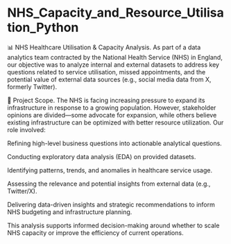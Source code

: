 # NHS_Capacity_and_Resource_Utilisation_Python
📊 NHS Healthcare Utilisation & Capacity Analysis.
As part of a data analytics team contracted by the National Health Service (NHS) in England, our objective was to analyze internal and external datasets to address key questions related to service utilisation, missed appointments, and the potential value of external data sources (e.g., social media data from X, formerly Twitter).

🎯 Project Scope.
The NHS is facing increasing pressure to expand its infrastructure in response to a growing population. However, stakeholder opinions are divided—some advocate for expansion, while others believe existing infrastructure can be optimized with better resource utilization. Our role involved:

Refining high-level business questions into actionable analytical questions.

Conducting exploratory data analysis (EDA) on provided datasets.

Identifying patterns, trends, and anomalies in healthcare service usage.

Assessing the relevance and potential insights from external data (e.g., Twitter/X).

Delivering data-driven insights and strategic recommendations to inform NHS budgeting and infrastructure planning.

This analysis supports informed decision-making around whether to scale NHS capacity or improve the efficiency of current operations.
